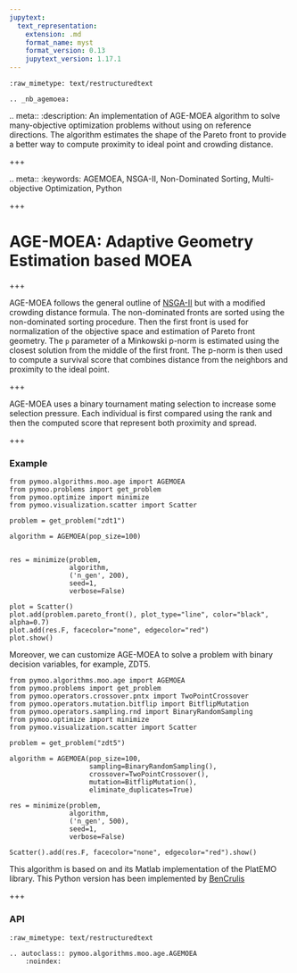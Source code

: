 ```yaml
---
jupytext:
  text_representation:
    extension: .md
    format_name: myst
    format_version: 0.13
    jupytext_version: 1.17.1
---
```


```{raw-cell}
:raw_mimetype: text/restructuredtext

.. _nb_agemoea:
```

.. meta::
   :description: An implementation of AGE-MOEA algorithm to solve many-objective optimization problems without using on reference directions. The algorithm estimates the shape of the Pareto front to provide a better way to compute proximity to ideal point and crowding distance.

+++

.. meta::
   :keywords: AGEMOEA, NSGA-II, Non-Dominated Sorting, Multi-objective Optimization, Python

+++

# AGE-MOEA: Adaptive Geometry Estimation based MOEA

+++

AGE-MOEA <cite data-cite="agemoea"></cite> follows the general
outline of [NSGA-II](../moo/nsga2.ipynb) but with a modified crowding distance formula. The non-dominated fronts are sorted using the non-dominated sorting procedure. Then the first front is used for normalization of the objective space and estimation of Pareto front geometry. The `p` parameter of a Minkowski p-norm is estimated using the closest solution from the middle of the first front. The p-norm is then used to compute a survival score that combines distance from the neighbors and proximity to the ideal point.

+++

AGE-MOEA uses a binary tournament mating selection to increase some selection pressure. Each individual is first compared using the rank and then the computed score that represent both proximity and spread.

+++

### Example

```{code-cell} ipython3
from pymoo.algorithms.moo.age import AGEMOEA
from pymoo.problems import get_problem
from pymoo.optimize import minimize
from pymoo.visualization.scatter import Scatter

problem = get_problem("zdt1")

algorithm = AGEMOEA(pop_size=100)


res = minimize(problem,
               algorithm,
               ('n_gen', 200),
               seed=1,
               verbose=False)

plot = Scatter()
plot.add(problem.pareto_front(), plot_type="line", color="black", alpha=0.7)
plot.add(res.F, facecolor="none", edgecolor="red")
plot.show()
```

Moreover, we can customize AGE-MOEA to solve a problem with binary decision variables, for example, ZDT5.

```{code-cell} ipython3
from pymoo.algorithms.moo.age import AGEMOEA
from pymoo.problems import get_problem
from pymoo.operators.crossover.pntx import TwoPointCrossover
from pymoo.operators.mutation.bitflip import BitflipMutation
from pymoo.operators.sampling.rnd import BinaryRandomSampling
from pymoo.optimize import minimize
from pymoo.visualization.scatter import Scatter

problem = get_problem("zdt5")

algorithm = AGEMOEA(pop_size=100,
                    sampling=BinaryRandomSampling(),
                    crossover=TwoPointCrossover(),
                    mutation=BitflipMutation(),
                    eliminate_duplicates=True)

res = minimize(problem,
               algorithm,
               ('n_gen', 500),
               seed=1,
               verbose=False)

Scatter().add(res.F, facecolor="none", edgecolor="red").show()
```

This algorithm is based on <cite data-cite="agemoea"></cite> and its Matlab implementation of the PlatEMO library. This Python version has been implemented by [BenCrulis](https://github.com/BenCrulis)  

+++

### API

```{raw-cell}
:raw_mimetype: text/restructuredtext

.. autoclass:: pymoo.algorithms.moo.age.AGEMOEA
    :noindex:
```
